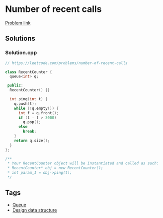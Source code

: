 # Number of recent calls

[Problem link](https://leetcode.com/problems/number-of-recent-calls)

## Solutions


### Solution.cpp
```cpp
// https://leetcode.com/problems/number-of-recent-calls

class RecentCounter {
  queue<int> q;

 public:
  RecentCounter() {}

  int ping(int t) {
    q.push(t);
    while (!q.empty()) {
      int f = q.front();
      if (t - f > 3000)
        q.pop();
      else
        break;
    }
    return q.size();
  }
};

/**
 * Your RecentCounter object will be instantiated and called as such:
 * RecentCounter* obj = new RecentCounter();
 * int param_1 = obj->ping(t);
 */
```
## Tags

* [Queue](/Collections/queue.md#queue)
* [Design data structure](/Collections/design-data-structure.md#design-data-structure)

